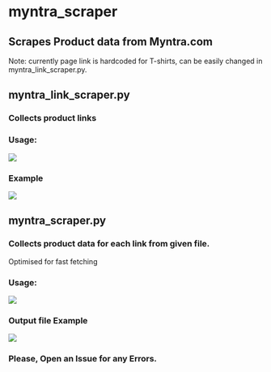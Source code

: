 # myntra_scraper
## Scrapes Product data from Myntra.com
Note: currently page link is hardcoded for T-shirts, can be easily changed in myntra_link_scraper.py.

## myntra_link_scraper.py
### Collects product links
### Usage:
![](https://github.com/Architrixs/myntra_scraper.py/blob/main/myntra_link_scraper1.png)
### Example
![](https://github.com/Architrixs/myntra_scraper.py/blob/main/myntra_link_scraper.png)

## myntra_scraper.py
### Collects product data for each link from given file.
Optimised for fast fetching
### Usage:
![](https://github.com/Architrixs/myntra_scraper.py/blob/main/myntra_scraper.png)
### Output file Example
![](https://github.com/Architrixs/myntra_scraper.py/blob/main/example_json.png)

### Please, Open an Issue for any Errors.
